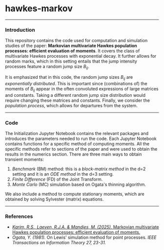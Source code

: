 # hawkes-markov

---


### Introduction

This repository contains the code used for computation and simulation studies of the paper: **Markovian multivariate Hawkes population processes: efficient evaluation of moments**. It covers the class of multivariate Hawkes processes with exponential decay. It further allows for random marks, which in this setting entails that the jump intensity processes feature a random jump size $B_{ij}$. 

It is emphasized that in this code, the random jump sizes $B_{ij}$ are _exponentially distributed_. This is important since (combinations of) the moments of $B_{ij}$ appear in the often convoluted expressions of large matrices and constants. Taking a different random jump size distribution would require changing these matrices and constants. Finally, we consider the _population process_, which allows for departures from the system.

---


### Code

The Initialization Jupyter Notebook contains the relevant packages and introduces the parameters needed to run the code. Each Jupyter Notebook contains functions for a specific method of computing moments. All the specific methods refer to sections of the paper and were used to obtain the results in the numerics section. There are three main ways to obtain transient moments:

1. _Benchmark_ (BM) method: this is a _block-matrix method_ in the d=2 setting and it is an _ODE method_ in the d=3 setting.
2. _Finite Difference_ (FD) of the Joint Transform.
3. _Monte Carlo_ (MC) simulation based on Ogata's thinning algorithm.

We also include a method to compute stationary moments, which are obtained by solving Sylvester (matrix) equations. 

---

### References

- [_Karim, R.S., Laeven, R.J.A. & Mandjes, M. (2025)._ Markovian multivariate Hawkes population processes: efficient evaluation of moments.](https://github.com/RaviarKarim/HawkesMarkov/blob/main/KLM-HawkesMarkov-100725.pdf)
- _Ogata, Y. (1981)._ On Lewis' simulation method for point processes. _IEEE Transactions on Information Theory 27, 23-31._
